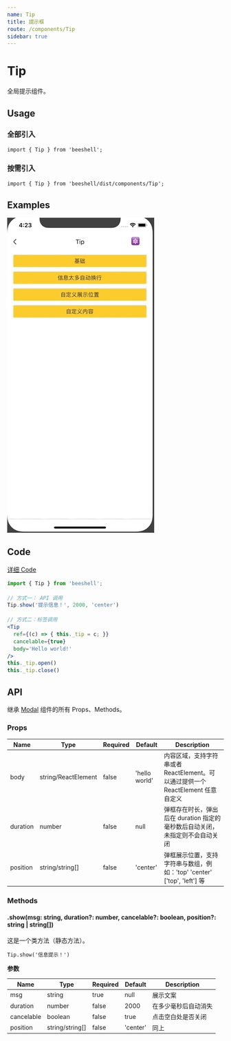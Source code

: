 ```yaml
---
name: Tip
title: 提示框
route: /components/Tip
sidebar: true
---
```



# Tip

全局提示组件。

## Usage

### 全部引入
```
import { Tip } from 'beeshell';
```

### 按需引入
```
import { Tip } from 'beeshell/dist/components/Tip';
```

## Examples

![image](../images/Tip/1.gif)

## Code
[详细 Code](https://github.com/Meituan-Dianping/beeshell/tree/master/examples/Tip/index.tsx)

```jsx
import { Tip } from 'beeshell';

// 方式一： API 调用
Tip.show('提示信息！', 2000, 'center')

// 方式二：标签调用
<Tip
  ref={(c) => { this._tip = c; }}
  cancelable={true}
  body='Hello world!'
/>
this._tip.open()
this._tip.close()

```

## API

继承 [Modal](./Modal.md) 组件的所有 Props、Methods。

### Props

| Name | Type | Required | Default | Description |
| ---- | ---- | ---- | ---- | ---- |
| body | string/ReactElement | false | 'hello world' | 内容区域，支持字符串或者 ReactElement。可以通过提供一个 ReactElement 任意自定义  |
| duration | number | false | null | 弹框存在时长，弹出后在 duration 指定的毫秒数后自动关闭，未指定则不会自动关闭 |
| position | string/string[] | false | 'center' | 弹框展示位置，支持字符串与数组，例如：'top' 'center' ['top', 'left'] 等 |

### Methods

#### .show(msg: string, duration?: number, cancelable?: boolean, position?: string | string[])

这是一个类方法（静态方法）。

```
Tip.show('信息提示！')
```

**参数**

| Name | Type | Required | Default | Description |
| ---- | ---- | ---- | ---- | ---- |
| msg | string | true | null | 展示文案 |
| duration | number | false | 2000 | 在多少毫秒后自动消失 |
| cancelable | boolean | false | true | 点击空白处是否关闭 |
| position | string/string[] | false | 'center' | 同上 |
